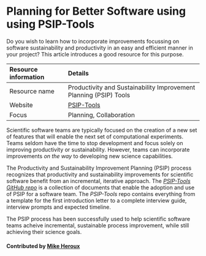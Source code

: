 # Planning for Better Software using using PSIP-Tools
 
Do you wish to learn how to incorporate improvements focussing on software sustainability and productivity in an easy and efficient manner in your project? This article introduces a good resource for this purpose.

Resource information | Details 
:--- | :--- 
Resource name | Productivity and Sustainability Improvement Planning (PSIP) Tools
Website | [PSIP-Tools](https://github.com/betterscientificsoftware/PSIP-Tools)
Focus | Planning, Collaboration

Scientific software teams are typically focused on the creation of a new set of features that will enable the next set of computational experiments.  Teams seldom have the time to stop development and focus solely on improving productivity or sustainability.  However, teams can incorporate improvements *on the way* to developing new science capabilities.

The Productivity and Sustainability Improvement Planning (PSIP) process recognizes that productivity and sustainability improvements for scientific software benefit from an incremental, iterative approach.  The *[PSIP-Tools GitHub repo](https://github.com/betterscientificsoftware/PSIP-Tools)* is a collection of documents that enable the adoption and use of PSIP for a software team.  The *PSIP-Tools* repo contains everything from a template for the first introduction letter to a complete interview guide, interview prompts and expected timeline.

The PSIP process has been successfully used to help scientific software teams acheive incremental, sustainable process improvement, while still achieving their science goals.

#### Contributed by [Mike Heroux](http://github.com/maherou)


<!---
Publish: yes
Categories: Planning, Collaboration
Topics: Design, Strategies for more effective teams
Tags: website
Level: 2
Prerequisites: defaults
Aggregate: none

% LCM: temporarily drop 'requirements' topic in order to get poster screen shot
--->
